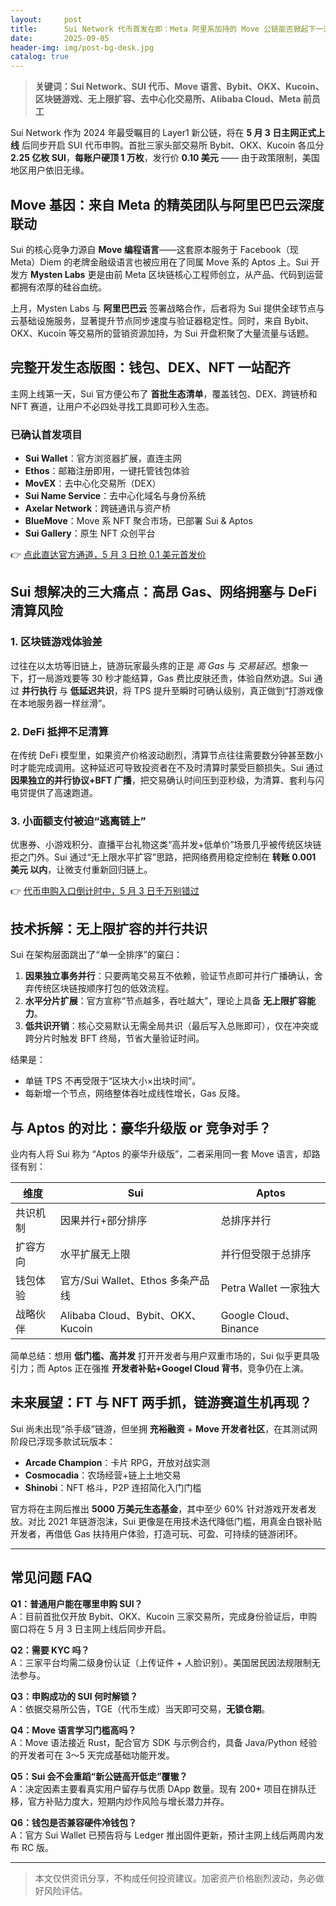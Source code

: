 ```yaml
---
layout:     post
title:      Sui Network 代币首发在即：Meta 阿里系加持的 Move 公链能否掀起下一波加密热潮？
date:       2025-09-05
header-img: img/post-bg-desk.jpg
catalog: true
---
```


> **关键词：Sui Network、SUI 代币、Move 语言、Bybit、OKX、Kucoin、区块链游戏、无上限扩容、去中心化交易所、Alibaba Cloud、Meta 前员工**

Sui Network 作为 2024 年最受瞩目的 Layer1 新公链，将在 **5 月 3 日主网正式上线** 后同步开启 SUI 代币申购。首批三家头部交易所 Bybit、OKX、Kucoin 各瓜分 **2.25 亿枚 SUI**，**每账户硬顶 1 万枚**，发行价 **0.10 美元** —— 由于政策限制，美国地区用户依旧无缘。

## Move 基因：来自 Meta 的精英团队与阿里巴巴云深度联动

Sui 的核心竞争力源自 **Move 编程语言**——这套原本服务于 Facebook（现 Meta）Diem 的老牌金融级语言也被应用在了同属 Move 系的 Aptos 上。Sui 开发方 **Mysten Labs** 更是由前 Meta 区块链核心工程师创立，从产品、代码到运营都拥有浓厚的硅谷血统。

上月，Mysten Labs 与 **阿里巴巴云** 签署战略合作，后者将为 Sui 提供全球节点与云基础设施服务，显著提升节点同步速度与验证器稳定性。同时，来自 Bybit、OKX、Kucoin 等交易所的营销资源加持，为 Sui 开盘积聚了大量流量与话题。

## 完整开发生态版图：钱包、DEX、NFT 一站配齐

主网上线第一天，Sui 官方便公布了 **首批生态清单**，覆盖钱包、DEX、跨链桥和 NFT 赛道，让用户不必四处寻找工具即可秒入生态。

### 已确认首发项目
- **Sui Wallet**：官方浏览器扩展，直连主网  
- **Ethos**：邮箱注册即用，一键托管钱包体验  
- **MovEX**：去中心化交易所（DEX）  
- **Sui Name Service**：去中心化域名与身份系统  
- **Axelar Network**：跨链通讯与资产桥  
- **BlueMove**：Move 系 NFT 聚合市场，已部署 Sui & Aptos  
- **Sui Gallery**：原生 NFT 众创平台

👉 [点此直达官方通道，5 月 3 日抢 0.1 美元首发价](https://okxdog.com/)

## Sui 想解决的三大痛点：高昂 Gas、网络拥塞与 DeFi 清算风险

### 1. 区块链游戏体验差
过往在以太坊等旧链上，链游玩家最头疼的正是 *高 Gas* 与 *交易延迟*。想象一下，打一局游戏要等 30 秒才能结算，Gas 费比皮肤还贵，体验自然劝退。Sui 通过 **并行执行** 与 **低延迟共识**，将 TPS 提升至瞬时可确认级别，真正做到“打游戏像在本地服务器一样丝滑”。

### 2. DeFi 抵押不足清算
在传统 DeFi 模型里，如果资产价格波动剧烈，清算节点往往需要数分钟甚至数小时才能完成调用。这种延迟可导致投资者在不及时清算时蒙受巨额损失。Sui 通过 **因果独立的并行协议+BFT 广播**，把交易确认时间压到亚秒级，为清算、套利与闪电贷提供了高速跑道。

### 3. 小面额支付被迫“逃离链上”
优惠券、小游戏积分、直播平台礼物这类“高并发+低单价”场景几乎被传统区块链拒之门外。Sui 通过“无上限水平扩容”思路，把网络费用稳定控制在 **转账 0.001 美元 以内**，让微支付重新回归链上。

👉 [代币申购入口倒计时中，5 月 3 日千万别错过](https://okxdog.com/)

## 技术拆解：无上限扩容的并行共识

Sui 在架构层面跳出了“单一全排序”的窠臼：

1. **因果独立事务并行**：只要两笔交易互不依赖，验证节点即可并行广播确认，舍弃传统区块链按顺序打包的低效流程。  
2. **水平分片扩展**：官方宣称“节点越多，吞吐越大”，理论上具备 **无上限扩容能力**。  
3. **低共识开销**：核心交易默认无需全局共识（最后写入总账即可），仅在冲突或跨分片时触发 BFT 终局，节省大量验证时间。

结果是：  
- 单链 TPS 不再受限于“区块大小×出块时间”。  
- 每新增一个节点，网络整体吞吐成线性增长，Gas 反降。  

## 与 Aptos 的对比：豪华升级版 or 竞争对手？

业内有人将 Sui 称为 “Aptos 的豪华升级版”，二者采用同一套 Move 语言，却路径有别：

| 维度 | Sui | Aptos |
|---|---|---|
| 共识机制 | 因果并行+部分排序 | 总排序并行 |
| 扩容方向 | 水平扩展无上限 | 并行但受限于总排序 |
| 钱包体验 | 官方/Sui Wallet、Ethos 多条产品线 | Petra Wallet 一家独大 |
| 战略伙伴 | Alibaba Cloud、Bybit、OKX、Kucoin | Google Cloud、Binance |

简单总结：想用 **低门槛、高并发** 打开开发者与用户双重市场的，Sui 似乎更具吸引力；而 Aptos 正在强推 **开发者补贴+Googel Cloud 背书**，竞争仍在上演。

## 未来展望：FT 与 NFT 两手抓，链游赛道生机再现？

Sui 尚未出现“杀手级”链游，但坐拥 **充裕融资** + **Move 开发者社区**，在其测试网阶段已浮现多款试玩版本：

- **Arcade Champion**：卡片 RPG，开放对战实测  
- **Cosmocadia**：农场经营+链上土地交易  
- **Shinobi**：NFT 格斗，P2P 连招简化入门门槛

官方将在主网后推出 **5000 万美元生态基金**，其中至少 60% 针对游戏开发者发放。对比 2021 年链游泡沫，Sui 更像是在用技术迭代降低门槛，用真金白银补贴开发者，再借低 Gas 扶持用户体验，打造可玩、可盈、可持续的链游闭环。

---

## 常见问题 FAQ

**Q1：普通用户能在哪里申购 SUI？**  
A：目前首批仅开放 Bybit、OKX、Kucoin 三家交易所，完成身份验证后，申购窗口将在 5 月 3 日主网上线后同步开启。

**Q2：需要 KYC 吗？**  
A：三家平台均需二级身份认证（上传证件 + 人脸识别）。美国居民因法规限制无法参与。

**Q3：申购成功的 SUI 何时解锁？**  
A：依据交易所公告，TGE（代币生成）当天即可交易，**无锁仓期**。

**Q4：Move 语言学习门槛高吗？**  
A：Move 语法接近 Rust，配合官方 SDK 与示例合约，具备 Java/Python 经验的开发者可在 3～5 天完成基础功能开发。

**Q5：Sui 会不会重蹈“新公链高开低走”覆辙？**  
A：决定因素主要看真实用户留存与优质 DApp 数量。现有 200+ 项目在排队迁移，官方补贴力度大，短期内炒作风险与增长潜力并存。

**Q6：钱包是否兼容硬件冷钱包？**  
A：官方 Sui Wallet 已预告将与 Ledger 推出固件更新，预计主网上线后两周内发布 RC 版。

---

> 本文仅供资讯分享，不构成任何投资建议。加密资产价格剧烈波动，务必做好风险评估。